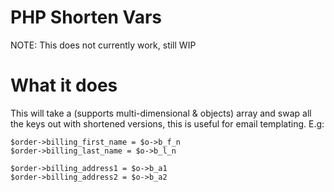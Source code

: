 # PHP Shorten Vars

NOTE: This does not currently work, still WIP

# What it does

This will take a (supports multi-dimensional & objects) array and swap all the keys out with shortened versions, this is useful for email templating. E.g:

```
$order->billing_first_name = $o->b_f_n
$order->billing_last_name = $o->b_l_n

$order->billing_address1 = $o->b_a1
$order->billing_address2 = $o->b_a2
```

